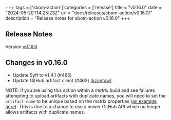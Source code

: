 +++
tags = ['sbom-action']
categories = ['release']
title = "v0.16.0"
date = "2024-05-20T14:25:23Z"
url = "docs/releases/sbom-action/v0.16.0/"
description = "Release notes for sbom-action v0.16.0"
+++

## Release Notes

Version [v0.16.0](https://github.com/anchore/sbom-action/releases/tag/v0.16.0)

## Changes in v0.16.0

- Update Syft to v1.4.1 (#465)
- Update GitHub artifact client (#463) [[kzantow](https://github.com/kzantow)]

NOTE: if you are using this action within a _matrix build_ and see failures attempting to upload artifacts with duplicate names, you will need to set the `artifact-name` to be unique based on the matrix properties ([an example here](https://github.com/anchore/sbom-action/blob/main/.github/workflows/test.yml#L36)). This is due to a change to use a newer GitHub API which no longer allows artifacts with duplicate names.
